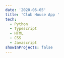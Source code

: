 ```yaml
---
date: '2020-05-05'
title: 'Club House App '
tech:
  - Python
  - Typescript
  - HTML
  - CSS
  - Javascript
showInProjects: false
---
```



